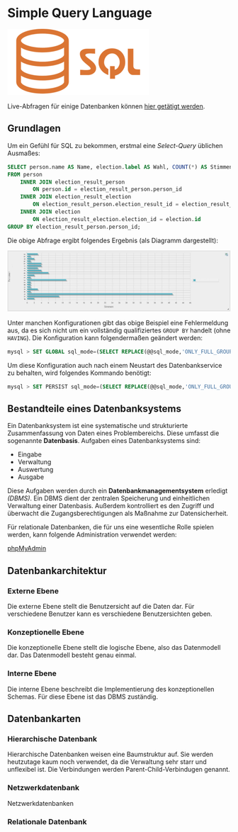 # Simple Query Language

![sql-logo](/docs/img/Sql_data_base_with_logo.png)

Live-Abfragen für einige Datenbanken können [hier getätigt werden](https://it.treptowkolleg.de/?page=docs-sql).

## Grundlagen

Um ein Gefühl für SQL zu bekommen, erstmal eine *Select-Query* üblichen Ausmaßes:
`````sql
SELECT person.name AS Name, election.label AS Wahl, COUNT(*) AS Stimmen
FROM person
    INNER JOIN election_result_person
        ON person.id = election_result_person.person_id
    INNER JOIN election_result_election
        ON election_result_person.election_result_id = election_result_election.election_result_id
    INNER JOIN election
        ON election_result_election.election_id = election.id
GROUP BY election_result_person.person_id;
`````

Die obige Abfrage ergibt folgendes Ergebnis (als Diagramm dargestellt):

![Diagramm](/docs/img/diagramm.jpg)

Unter manchen Konfigurationen gibt das obige Beispiel eine Fehlermeldung aus, da es
sich nicht um ein vollständig qualifiziertes ``GROUP BY`` handelt (ohne ``HAVING``). Die Konfiguration
kann folgendermaßen geändert werden:

````sql
mysql > SET GLOBAL sql_mode=(SELECT REPLACE(@@sql_mode,'ONLY_FULL_GROUP_BY',''));
````

Um diese Konfiguration auch nach einem Neustart des Datenbankservice zu behalten,
wird folgendes Kommando benötigt:

````sql
mysql > SET PERSIST sql_mode=(SELECT REPLACE(@@sql_mode,'ONLY_FULL_GROUP_BY',''));
````

## Bestandteile eines Datenbanksystems

Ein Datenbanksystem ist eine systematische und strukturierte Zusammenfassung von Daten eines Problembereichs. Diese umfasst die sogenannte **Datenbasis**. Aufgaben eines Datenbanksystems sind:

- Eingabe
- Verwaltung
- Auswertung
- Ausgabe

Diese Aufgaben werden durch ein **Datenbankmanagementsystem** erledigt *(DBMS)*.
Ein DBMS dient der zentralen Speicherung und einheitlichen Verwaltung einer Datenbasis. Außerdem kontrolliert es den Zugriff und überwacht die Zugangsberechtigungen als Maßnahme zur Datensicherheit.

Für relationale Datenbanken, die für uns eine wesentliche Rolle spielen werden, kann
folgende Administration verwendet werden:

<a class="pf-v5-c-button pf-m-control pf-m-small" href="https://it.treptowkolleg.de/admin" target="_blank">phpMyAdmin</a>

## Datenbankarchitektur

### Externe Ebene

Die externe Ebene stellt die Benutzersicht auf die Daten dar. Für verschiedene Benutzer kann es verschiedene Benutzersichten geben.

### Konzeptionelle Ebene

Die konzeptionelle Ebene stellt die logische Ebene, also das Datenmodell dar. Das Datenmodell besteht genau einmal.

### Interne Ebene

Die interne Ebene beschreibt die Implementierung des konzeptionellen Schemas. Für diese Ebene ist das DBMS zuständig.

## Datenbankarten

### Hierarchische Datenbank

Hierarchische Datenbanken weisen eine Baumstruktur auf. Sie werden heutzutage kaum noch verwendet, da die Verwaltung sehr starr und unflexibel ist. Die Verbindungen werden Parent-Child-Verbindugen genannt.

### Netzwerkdatenbank

Netzwerkdatenbanken

### Relationale Datenbank